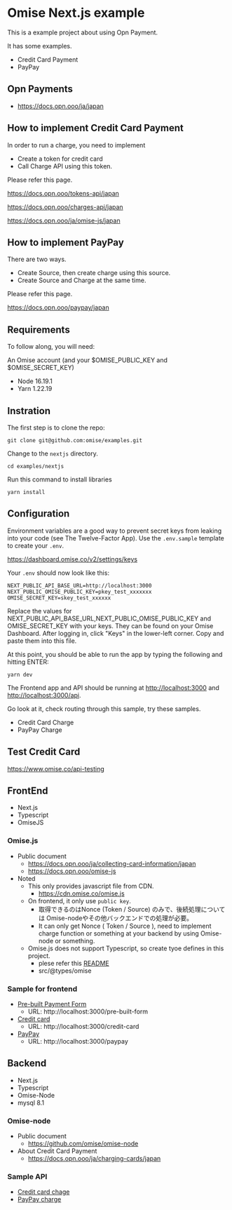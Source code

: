 # Omise Next.js example

This is a example project about using Opn Payment.

It has some examples.
- Credit Card Payment
- PayPay

## Opn Payments
- https://docs.opn.ooo/ja/japan

## How to implement Credit Card Payment

In order to run a charge, you need to implement
- Create a token for credit card
- Call Charge API using this token.

Please refer this page.

https://docs.opn.ooo/tokens-api/japan

https://docs.opn.ooo/charges-api/japan

https://docs.opn.ooo/ja/omise-js/japan


## How to implement PayPay

There are two ways.
- Create Source, then create charge using this source.
- Create Source and Charge at the same time.

Please refer this page.

https://docs.opn.ooo/paypay/japan

## Requirements
To follow along, you will need:

An Omise account (and your $OMISE_PUBLIC_KEY and $OMISE_SECRET_KEY)

- Node 16.19.1
- Yarn 1.22.19


## Instration
The first step is to clone the repo:

```
git clone git@github.com:omise/examples.git
```


Change to the `nextjs` directory. 

```
cd examples/nextjs
```

Run this command to install libraries

```
yarn install
```


## Configuration

Environment variables are a good way to prevent secret keys from leaking into your code (see The Twelve-Factor App). Use the `.env.sample` template to create your `.env`.

https://dashboard.omise.co/v2/settings/keys

Your `.env` should now look like this:

```
NEXT_PUBLIC_API_BASE_URL=http://localhost:3000
NEXT_PUBLIC_OMISE_PUBLIC_KEY=pkey_test_xxxxxxx
OMISE_SECRET_KEY=skey_test_xxxxxx
```

Replace the values for NEXT_PUBLIC_API_BASE_URL,NEXT_PUBLIC_OMISE_PUBLIC_KEY and OMISE_SECRET_KEY with your keys. They can be found on your Omise Dashboard. After logging in, click "Keys" in the lower-left corner. Copy and paste them into this file.

At this point, you should be able to run the app by typing the following and hitting ENTER:

```
yarn dev
```

The Frontend app and API should be running at [http://localhost:3000](http://localhost:3000) and [http://localhost:3000/api](http://localhost:3000/api).

Go look at it, check routing through this sample, try these samples.
- Credit Card Charge
- PayPay Charge

## Test Credit Card
https://www.omise.co/api-testing

## FrontEnd
- Next.js
- Typescript
- OmiseJS

### Omise.js
- Public document
  - https://docs.opn.ooo/ja/collecting-card-information/japan
  - https://docs.opn.ooo/omise-js
- Noted
  - This only provides javascript file from CDN.
    - https://cdn.omise.co/omise.js
  - On frontend, it only use `public key`.
    - 取得できるのはNonce (Token / Source) のみで、後続処理については
    Omise-nodeやその他バックエンドでの処理が必要。
    - It can only get Nonce ( Token / Source ), need to implement charge function or something at your backend by using Omise-node or something.
  - Omise.js does not support Typescript, so create tyoe defines in this project. 
    - plese refer this [README](src/@types/omise/README.md)
    - src/@types/omise

### Sample for frontend
- [Pre-built Payment Form](src/app/pre-built-form/page.tsx)
  - URL: http://localhost:3000/pre-built-form
- [Credit card](src/app/credit-card/page.tsx)
  - URL: http://localhost:3000/credit-card
- [PayPay](src/app/paypay/page.tsx)
  - URL: http://localhost:3000/paypay

## Backend
- Next.js
- Typescript
- Omise-Node
- mysql 8.1

### Omise-node
- Public document
  - https://github.com/omise/omise-node
- About Credit Card Payment
  - https://docs.opn.ooo/ja/charging-cards/japan

### Sample API
- [Credit card chage](src/app/api/charge/route.ts)
- [PayPay charge](src/app/api/paypay/route.ts)

